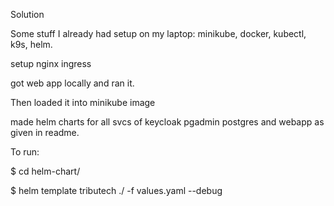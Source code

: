 
Solution


Some stuff I already had setup on my laptop:
minikube, docker, kubectl, k9s, helm.


setup nginx ingress

got web app locally and ran it.

Then loaded it into minikube image

made helm charts for all svcs of keycloak pgadmin postgres and webapp as given in readme.



To run:

$ cd helm-chart/

$ helm template tributech ./ -f values.yaml --debug


